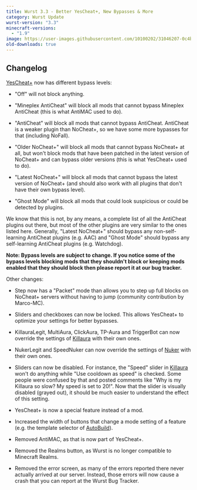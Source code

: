 ```yaml
---
title: Wurst 3.3 - Better YesCheat+, New Bypasses & More
category: Wurst Update
wurst-version: "3.3"
minecraft-versions:
  - "1.9"
image: https://user-images.githubusercontent.com/10100202/31046207-0c4b153c-a5f5-11e7-9843-0fcc9a3f4333.jpg
old-downloads: true
---
```

## Changelog

[YesCheat+](/wiki/Special_Features/YesCheat/) now has different bypass levels:

- "Off" will not block anything.

- "Mineplex AntiCheat" will block all mods that cannot bypass Mineplex AntiCheat (this is what AntiMAC used to do).

- "AntiCheat" will block all mods that cannot bypass AntiCheat. AntiCheat is a weaker plugin than NoCheat+, so we have some more bypasses for that (including NoFall).

- "Older NoCheat+" will block all mods that cannot bypass NoCheat+ at all, but won't block mods that have been patched in the latest version of NoCheat+ and can bypass older versions (this is what YesCheat+ used to do).

- "Latest NoCheat+" will block all mods that cannot bypass the latest version of NoCheat+ (and should also work with all plugins that don't have their own bypass level).

- "Ghost Mode" will block all mods that could look suspicious or could be detected by plugins.

We know that this is not, by any means, a complete list of all the AntiCheat plugins out there, but most of the other plugins are very similar to the ones listed here. Generally, "Latest NoCheat+" should bypass any non-self-learning AntiCheat plugins (e.g. AAC) and "Ghost Mode" should bypass any self-learning AntiCheat plugins (e.g. Watchdog).

**Note: Bypass levels are subject to change. If you notice some of the bypass levels blocking mods that they shouldn't block or keeping mods enabled that they should block then please report it at our bug tracker.**

Other changes:

- Step now has a "Packet" mode than allows you to step up full blocks on NoCheat+ servers without having to jump (community contribution by Marco-MC).

- Sliders and checkboxes can now be locked. This allows YesCheat+ to optimize your settings for better bypasses.

- KillauraLegit, MultiAura, ClickAura, TP-Aura and TriggerBot can now override the settings of [Killaura](https://wiki.wurstclient.net/killaura) with their own ones.

- NukerLegit and SpeedNuker can now override the settings of [Nuker](https://wiki.wurstclient.net/nuker) with their own ones.

- Sliders can now be disabled. For instance, the "Speed" slider in [Killaura](https://wiki.wurstclient.net/killaura) won't do anything while "Use cooldown as speed" is checked. Some people were confused by that and posted comments like "Why is my Killaura so slow? My speed is set to 20!". Now that the slider is visually disabled (grayed out), it should be much easier to understand the effect of this setting.

- YesCheat+ is now a special feature instead of a mod.

- Increased the width of buttons that change a mode setting of a feature (e.g. the template selector of [AutoBuild](https://wiki.wurstclient.net/autobuild)).

- Removed AntiMAC, as that is now part of YesCheat+.

- Removed the Realms button, as Wurst is no longer compatible to Minecraft Realms.

- Removed the error screen, as many of the errors reported there never actually arrived at our server. Instead, those errors will now cause a crash that you can report at the Wurst Bug Tracker.
